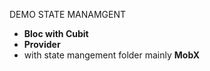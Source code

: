 DEMO STATE MANAMGENT
- **Bloc with Cubit**
- **Provider**
- with state mangement folder mainly **MobX**
